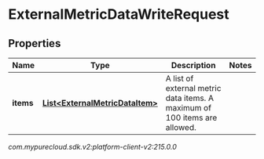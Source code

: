 # ExternalMetricDataWriteRequest


## Properties

| Name | Type | Description | Notes |
| ------------ | ------------- | ------------- | ------------- |
| **items** | [**List&lt;ExternalMetricDataItem&gt;**](ExternalMetricDataItem) | A list of external metric data items. A maximum of 100 items are allowed. |  |




_com.mypurecloud.sdk.v2:platform-client-v2:215.0.0_
